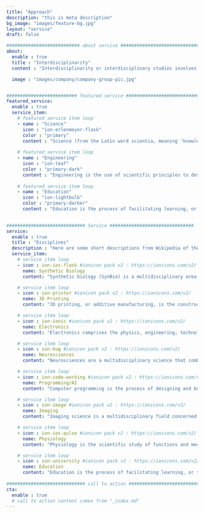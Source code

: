 ```yaml
---
title: "Approach"
description: "this is meta description"
bg_image: "images/feature-bg.jpg"
layout: "service"
draft: false

########################### about service #############################
about:
  enable : true
  title : "Interdisciplinarity"
  content : "Interdisciplinarity or interdisciplinary studies involves the combination of two or more academic disciplines into one activity e.g. a research project. It draws knowledge from several other fields like sociology, anthropology, psychology, economics etc. It is about creating something by thinking across boundaries. It is related to an interdiscipline or an interdisciplinary field, which is an organizational unit that crosses traditional boundaries between academic disciplines or schools of thought, as new needs and professions emerge. Large engineering teams are usually interdisciplinary, as a power station or mobile phone or other project requires the melding of several specialties. However, the term 'interdisciplinary' is sometimes confined to academic settings."

  image : "images/company/company-group-pic.jpg"


########################## featured service ############################
featured_service:
  enable : true
  service_item:
    # featured service item loop
    - name : "Science"
      icon : "ion-erlenmeyer-flask"
      color : "primary"
      content : "Science (from the Latin word scientia, meaning 'knowledge') is a systematic enterprise that builds and organizes knowledge in the form of testable explanations and predictions about the universe"
      
    # featured service item loop
    - name : "Engineering"
      icon : "ion-leaf"
      color : "primary-dark"
      content : "Engineering is the use of scientific principles to design and build machines, structures, and other items, including bridges, tunnels, roads, vehicles, and buildings."
      
    # featured service item loop
    - name : "Education"
      icon : "ion-lightbulb"
      color : "primary-darker"
      content : "Education is the process of facilitating learning, or the acquisition of knowledge, skills, values, morals, beliefs, and habits. Educational methods include teaching, training, storytelling, discussion and directed research."

      
############################# Service ###############################
service:
  enable : true
  title : "Disciplines"
  description : "Here are some short descriptions from Wikipedia of the disciplines that we are currently using ande developing in our projects"
  service_item:
    # service item loop
    - icon : ion-ios-flask #ionicon pack v2 : https://ionicons.com/v2/
      name: Synthetic Biology
      content: "Synthetic biology (SynBio) is a multidisciplinary area of research that seeks to create new biological parts, devices, and systems, or to redesign systems that are already found in nature."

    # service item loop
    - icon : ion-printer #ionicon pack v2 : https://ionicons.com/v2/
      name: 3D Printing
      content: "3D printing, or additive manufacturing, is the construction of a three-dimensional object from a CAD model or a digital 3D model."

    # service item loop
    - icon : ion-ionic #ionicon pack v2 : https://ionicons.com/v2/
      name: Electronics
      content: "Electronics comprises the physics, engineering, technology and applications that deal with the emission, flow and control of electrons in vacuum and matter."

    # service item loop
    - icon : ion-bug #ionicon pack v2 : https://ionicons.com/v2/
      name: Neurosciences
      content: "Neurosciences are a multidisciplinary science that combines physiology, anatomy, molecular biology, developmental biology, cytology, computer science and mathematical modeling to understand the fundamental and emergent properties of neurons and neural circuits."

    # service item loop
    - icon : ion-code-working #ionicon pack v2 : https://ionicons.com/v2/
      name: Programming/AI
      content: "Computer programming is the process of designing and building an executable computer program to accomplish a specific computing result or to perform a specific task."

    # service item loop
    - icon : ion-image #ionicon pack v2 : https://ionicons.com/v2/
      name: Imaging
      content: "Imaging science is a multidisciplinary field concerned with the generation, collection, duplication, analysis, modification, and visualization of images, including imaging things that the human eye cannot detect."

    # service item loop
    - icon : ion-ios-pulse #ionicon pack v2 : https://ionicons.com/v2/
      name: Physiology
      content: "Physiology is the scientific study of functions and mechanisms in a living system."

    # service item loop
    - icon : ion-university #ionicon pack v2 : https://ionicons.com/v2/
      name: Education
      content: "Education is the process of facilitating learning, or the acquisition of knowledge, skills, values, morals, beliefs, and habits. Educational methods include teaching, training, storytelling, discussion and directed research."
      
############################# call to action #################################
cta:
  enable : true
  # call to action content comes from "_index.md"
---
```


